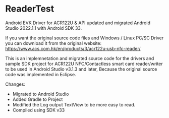 # ReaderTest
Android EVK Driver for ACR122U &amp; API updated and migrated Android Studio 2022.1.1 with Android SDK 33.

If you want the original source code files and Windows / Linux PC/SC Driver you can download it from the original website: https://www.acs.com.hk/en/products/3/acr122u-usb-nfc-reader/

This is an implemnetation and migrated source code for the drivers and sample SDK project for ACR122U NFC/Contactless smart card reader/writer to be used in Android Studio v3.1.3 and later, Because the original source code was implemented in Eclipse.

Changes:
- Migrated to Android Studio
- Added Gradle to Project
- Modified the Log output TextView to be more easy to read.
- Compiled using SDK v33
